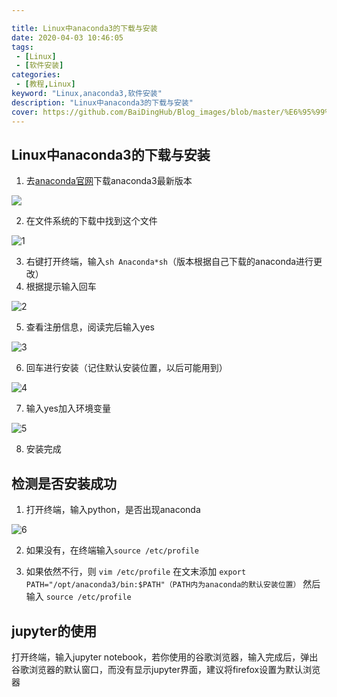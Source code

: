 ```yaml
---

title: Linux中anaconda3的下载与安装
date: 2020-04-03 10:46:05
tags:
 - [Linux]
 - [软件安装]
categories: 
 - [教程,Linux]
keyword: "Linux,anaconda3,软件安装"
description: "Linux中anaconda3的下载与安装"
cover: https://github.com/BaiDingHub/Blog_images/blob/master/%E6%95%99%E7%A8%8B/Linux/Linux%E4%B8%ADanaconda3%E7%9A%84%E4%B8%8B%E8%BD%BD%E4%B8%8E%E5%AE%89%E8%A3%85/cover.jpg?raw=true
---
```


<meta name="referrer" content="no-referrer"/>

## Linux中anaconda3的下载与安装

 1. 去[anaconda官网](https://www.anaconda.com/download/#linux)下载anaconda3最新版本

  ![](https://img-blog.csdn.net/20180926092103289?watermark/2/text/aHR0cHM6Ly9ibG9nLmNzZG4ubmV0L1N0YXJkdXN0WXU=/font/5a6L5L2T/fontsize/400/fill/I0JBQkFCMA==/dissolve/70)

2. 在文件系统的下载中找到这个文件



![1](https://img-blog.csdn.net/20180926092256672?watermark/2/text/aHR0cHM6Ly9ibG9nLmNzZG4ubmV0L1N0YXJkdXN0WXU=/font/5a6L5L2T/fontsize/400/fill/I0JBQkFCMA==/dissolve/70)



3. 右键打开终端，输入`sh Anaconda*sh`（版本根据自己下载的anaconda进行更改）
4. 根据提示输入回车



![2](https://img-blog.csdn.net/20180926093422133?watermark/2/text/aHR0cHM6Ly9ibG9nLmNzZG4ubmV0L1N0YXJkdXN0WXU=/font/5a6L5L2T/fontsize/400/fill/I0JBQkFCMA==/dissolve/70)



5. 查看注册信息，阅读完后输入yes



![3](https://img-blog.csdn.net/20180926093500126?watermark/2/text/aHR0cHM6Ly9ibG9nLmNzZG4ubmV0L1N0YXJkdXN0WXU=/font/5a6L5L2T/fontsize/400/fill/I0JBQkFCMA==/dissolve/70)

6. 回车进行安装（记住默认安装位置，以后可能用到）



![4](https://img-blog.csdn.net/20180926093605393?watermark/2/text/aHR0cHM6Ly9ibG9nLmNzZG4ubmV0L1N0YXJkdXN0WXU=/font/5a6L5L2T/fontsize/400/fill/I0JBQkFCMA==/dissolve/70)



7. 输入yes加入环境变量



![5](https://img-blog.csdn.net/20180926093647254?watermark/2/text/aHR0cHM6Ly9ibG9nLmNzZG4ubmV0L1N0YXJkdXN0WXU=/font/5a6L5L2T/fontsize/400/fill/I0JBQkFCMA==/dissolve/70)

8. 安装完成



##  检测是否安装成功

1. 打开终端，输入python，是否出现anaconda

 

![6](https://img-blog.csdn.net/2018092609383097?watermark/2/text/aHR0cHM6Ly9ibG9nLmNzZG4ubmV0L1N0YXJkdXN0WXU=/font/5a6L5L2T/fontsize/400/fill/I0JBQkFCMA==/dissolve/70)



2. 如果没有，在终端输入`source /etc/profile`

3. 如果依然不行，则
   `vim /etc/profile`
   在文末添加
   `export PATH="/opt/anaconda3/bin:$PATH"（PATH内为anaconda的默认安装位置）`
   然后输入
   `source /etc/profile`

##  jupyter的使用
打开终端，输入jupyter notebook，若你使用的谷歌浏览器，输入完成后，弹出谷歌浏览器的默认窗口，而没有显示jupyter界面，建议将firefox设置为默认浏览器


